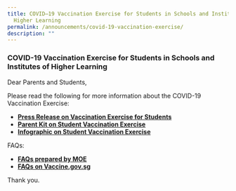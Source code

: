```yaml
---
title: COVID–19 Vaccination Exercise for Students in Schools and Institutes of
  Higher Learning
permalink: /announcements/covid-19-vaccination-exercise/
description: ""
---
```

### COVID-19 Vaccination Exercise for Students in Schools and Institutes of Higher Learning

Dear Parents and Students,  
  
Please read the following for more information about the COVID-19 Vaccination Exercise:  

*   [**Press Release on Vaccination Exercise for Students**](/files/c19-1.pdf)
*   [**Parent Kit on Student Vaccination Exercise**](/files/c19-2.pdf)
*   [**Infographic on Student Vaccination Exercise**](/files/c19-3.pdf)

FAQs:

*   [**FAQs prepared by MOE**](https://www.moe.gov.sg/faqs-covid-19-infection?fbclid=IwAR1VomcwmrpC9QxseNGbRgz2d_4SHOncHHkbPLO7ea5_8WtQqOsjuibe-GU)
*   [**FAQs on Vaccine.gov.sg**](https://www.vaccine.gov.sg/faq?fbclid=IwAR2TXOsoTOxmYXNc9UWHl55BEXN1jnSv0fdf5BnSWc6ahQK5sD_45V2FDWo)

  

Thank you.